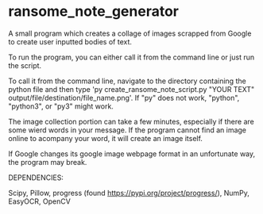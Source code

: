# ransome_note_generator
A small program which creates a collage of images scrapped from Google to create user inputted bodies of text.

To run the program, you can either call it from the command line or just run the script.

To call it from the command line, navigate to the directory containing the python file and then type 'py create_ransome_note_script.py "YOUR TEXT" output/file/destination/file_name.png'. If "py" does not work, "python", "python3", or "py3" might work.

The image collection portion can take a few minutes, especially if there are some wierd words in your message. If the program cannot find an image online to acompany your word, it will create an image itself.


If Google changes its google image webpage format in an unfortunate way, the program may break.


DEPENDENCIES: 

Scipy, Pillow, progress (found https://pypi.org/project/progress/), NumPy, EasyOCR, OpenCV
